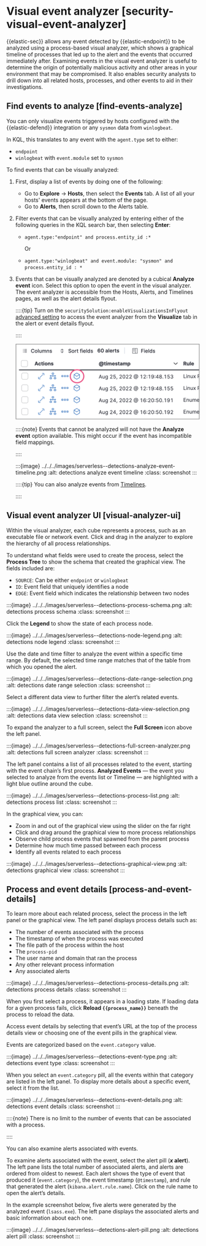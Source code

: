 # Visual event analyzer [security-visual-event-analyzer]

{{elastic-sec}} allows any event detected by {{elastic-endpoint}} to be analyzed using a process-based visual analyzer, which shows a graphical timeline of processes that led up to the alert and the events that occurred immediately after. Examining events in the visual event analyzer is useful to determine the origin of potentially malicious activity and other areas in your environment that may be compromised. It also enables security analysts to drill down into all related hosts, processes, and other events to aid in their investigations.


## Find events to analyze [find-events-analyze]

You can only visualize events triggered by hosts configured with the {{elastic-defend}} integration or any `sysmon` data from `winlogbeat`.

In KQL, this translates to any event with the `agent.type` set to either:

* `endpoint`
* `winlogbeat` with `event.module` set to `sysmon`

To find events that can be visually analyzed:

1. First, display a list of events by doing one of the following:

    * Go to **Explore** → **Hosts**, then select the **Events** tab. A list of all your hosts' events appears at the bottom of the page.
    * Go to **Alerts**, then scroll down to the Alerts table.

2. Filter events that can be visually analyzed by entering either of the following queries in the KQL search bar, then selecting **Enter**:

    * `agent.type:"endpoint" and process.entity_id :*`

        Or

    * `agent.type:"winlogbeat" and event.module: "sysmon" and process.entity_id : *`

3. Events that can be visually analyzed are denoted by a cubical **Analyze event** icon. Select this option to open the event in the visual analyzer. The event analyzer is accessible from the Hosts, Alerts, and Timelines pages, as well as the alert details flyout.

    ::::{tip}
    Turn on the `securitySolution:enableVisualizationsInFlyout` [advanced setting](../../../solutions/security/get-started/configure-advanced-settings.md#visualizations-in-flyout) to access the event analyzer from the **Visualize** tab in the alert or event details flyout.

    ::::


    ![Shows analyze event option](../../../images/serverless--detections-analyze-event-button.png "")

    ::::{note}
    Events that cannot be analyzed will not have the **Analyze event** option available. This might occur if the event has incompatible field mappings.

    ::::


    :::{image} ../../../images/serverless--detections-analyze-event-timeline.png
    :alt:  detections analyze event timeline
    :class: screenshot
    :::

    ::::{tip}
    You can also analyze events from [Timelines](../../../solutions/security/investigate/timeline.md).

    ::::



## Visual event analyzer UI [visual-analyzer-ui]

Within the visual analyzer, each cube represents a process, such as an executable file or network event. Click and drag in the analyzer to explore the hierarchy of all process relationships.

To understand what fields were used to create the process, select the **Process Tree** to show the schema that created the graphical view. The fields included are:

* `SOURCE`: Can be either `endpoint` or `winlogbeat`
* `ID`: Event field that uniquely identifies a node
* `EDGE`: Event field which indicates the relationship between two nodes

:::{image} ../../../images/serverless--detections-process-schema.png
:alt:  detections process schema
:class: screenshot
:::

Click the **Legend** to show the state of each process node.

:::{image} ../../../images/serverless--detections-node-legend.png
:alt:  detections node legend
:class: screenshot
:::

Use the date and time filter to analyze the event within a specific time range. By default, the selected time range matches that of the table from which you opened the alert.

:::{image} ../../../images/serverless--detections-date-range-selection.png
:alt:  detections date range selection
:class: screenshot
:::

Select a different data view to further filter the alert’s related events.

:::{image} ../../../images/serverless--detections-data-view-selection.png
:alt:  detections data view selection
:class: screenshot
:::

To expand the analyzer to a full screen, select the **Full Screen** icon above the left panel.

:::{image} ../../../images/serverless--detections-full-screen-analyzer.png
:alt:  detections full screen analyzer
:class: screenshot
:::

The left panel contains a list of all processes related to the event, starting with the event chain’s first process. **Analyzed Events** — the event you selected to analyze from the events list or Timeline — are highlighted with a light blue outline around the cube.

:::{image} ../../../images/serverless--detections-process-list.png
:alt:  detections process list
:class: screenshot
:::

In the graphical view, you can:

* Zoom in and out of the graphical view using the slider on the far right
* Click and drag around the graphical view to more process relationships
* Observe child process events that spawned from the parent process
* Determine how much time passed between each process
* Identify all events related to each process

:::{image} ../../../images/serverless--detections-graphical-view.png
:alt:  detections graphical view
:class: screenshot
:::


## Process and event details [process-and-event-details]

To learn more about each related process, select the process in the left panel or the graphical view. The left panel displays process details such as:

* The number of events associated with the process
* The timestamp of when the process was executed
* The file path of the process within the host
* The `process-pid`
* The user name and domain that ran the process
* Any other relevant process information
* Any associated alerts

:::{image} ../../../images/serverless--detections-process-details.png
:alt:  detections process details
:class: screenshot
:::

When you first select a process, it appears in a loading state. If loading data for a given process fails, click **Reload `{{process_name}}`** beneath the process to reload the data.

Access event details by selecting that event’s URL at the top of the process details view or choosing one of the event pills in the graphical view.

Events are categorized based on the `event.category` value.

:::{image} ../../../images/serverless--detections-event-type.png
:alt:  detections event type
:class: screenshot
:::

When you select an `event.category` pill, all the events within that category are listed in the left panel. To display more details about a specific event, select it from the list.

:::{image} ../../../images/serverless--detections-event-details.png
:alt:  detections event details
:class: screenshot
:::

::::{note}
There is no limit to the number of events that can be associated with a process.

::::


You can also examine alerts associated with events.

To examine alerts associated with the event, select the alert pill (***x* alert**). The left pane lists the total number of associated alerts, and alerts are ordered from oldest to newest. Each alert shows the type of event that produced it (`event.category`), the event timestamp (`@timestamp`), and rule that generated the alert (`kibana.alert.rule.name`). Click on the rule name to open the alert’s details.

In the example screenshot below, five alerts were generated by the analyzed event (`lsass.exe`). The left pane displays the associated alerts and basic information about each one.

:::{image} ../../../images/serverless--detections-alert-pill.png
:alt:  detections alert pill
:class: screenshot
:::
